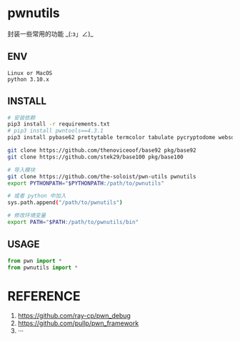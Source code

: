 # pwnutils

封装一些常用的功能 \_(:з」∠)\_

## ENV

```
Linux or MacOS
python 3.10.x
```

## INSTALL

```sh
# 安装依赖
pip3 install -r requirements.txt
# pip3 install pwntools==4.3.1
pip3 install pybase62 prettytable termcolor tabulate pycryptodome websocket-client

git clone https://github.com/thenoviceoof/base92 pkg/base92
git clone https://github.com/stek29/base100 pkg/base100

# 导入模块
git clone https://github.com/the-soloist/pwn-utils pwnutils
export PYTHONPATH="$PYTHONPATH:/path/to/pwnutils"

# 或者 python 中加入
sys.path.append("/path/to/pwnutils")

# 修改环境变量
export PATH="$PATH:/path/to/pwnutils/bin"
```

## USAGE

```python
from pwn import *
from pwnutils import *
```

# REFERENCE

1. https://github.com/ray-cp/pwn_debug
2. https://github.com/pullp/pwn_framework
3. ···

